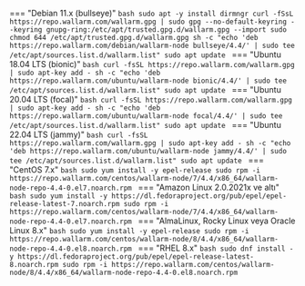 === "Debian 11.x (bullseye)"
    ```bash
    sudo apt -y install dirmngr
    curl -fSsL https://repo.wallarm.com/wallarm.gpg | sudo gpg --no-default-keyring --keyring gnupg-ring:/etc/apt/trusted.gpg.d/wallarm.gpg --import
    sudo chmod 644 /etc/apt/trusted.gpg.d/wallarm.gpg
    sh -c "echo 'deb https://repo.wallarm.com/debian/wallarm-node bullseye/4.4/' | sudo tee /etc/apt/sources.list.d/wallarm.list"
    sudo apt update
    ```
=== "Ubuntu 18.04 LTS (bionic)"
    ```bash
    curl -fsSL https://repo.wallarm.com/wallarm.gpg | sudo apt-key add -
    sh -c "echo 'deb https://repo.wallarm.com/ubuntu/wallarm-node bionic/4.4/' | sudo tee /etc/apt/sources.list.d/wallarm.list"
    sudo apt update
    ```
=== "Ubuntu 20.04 LTS (focal)"
    ```bash
    curl -fsSL https://repo.wallarm.com/wallarm.gpg | sudo apt-key add -
    sh -c "echo 'deb https://repo.wallarm.com/ubuntu/wallarm-node focal/4.4/' | sudo tee /etc/apt/sources.list.d/wallarm.list"
    sudo apt update
    ```
=== "Ubuntu 22.04 LTS (jammy)"
    ```bash
    curl -fsSL https://repo.wallarm.com/wallarm.gpg | sudo apt-key add -
    sh -c "echo 'deb https://repo.wallarm.com/ubuntu/wallarm-node jammy/4.4/' | sudo tee /etc/apt/sources.list.d/wallarm.list"
    sudo apt update
    ```
=== "CentOS 7.x"
    ```bash
    sudo yum install -y epel-release
    sudo rpm -i https://repo.wallarm.com/centos/wallarm-node/7/4.4/x86_64/wallarm-node-repo-4.4-0.el7.noarch.rpm
    ```
=== "Amazon Linux 2.0.2021x ve altı"
    ```bash
    sudo yum install -y https://dl.fedoraproject.org/pub/epel/epel-release-latest-7.noarch.rpm
    sudo rpm -i https://repo.wallarm.com/centos/wallarm-node/7/4.4/x86_64/wallarm-node-repo-4.4-0.el7.noarch.rpm
    ```
=== "AlmaLinux, Rocky Linux veya Oracle Linux 8.x"
    ```bash
    sudo yum install -y epel-release
    sudo rpm -i https://repo.wallarm.com/centos/wallarm-node/8/4.4/x86_64/wallarm-node-repo-4.4-0.el8.noarch.rpm
    ```
=== "RHEL 8.x"
    ```bash
    sudo dnf install -y https://dl.fedoraproject.org/pub/epel/epel-release-latest-8.noarch.rpm
    sudo rpm -i https://repo.wallarm.com/centos/wallarm-node/8/4.4/x86_64/wallarm-node-repo-4.4-0.el8.noarch.rpm
    ```
